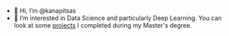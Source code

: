 - 👋 Hi, I’m @kanapitsas
- 👀 I’m interested in Data Science and particularly Deep Learning. You can look at some [projects](https://github.com/kanapitsas/projects) I completed during my Master's degree.

<!---
kanapitsas/kanapitsas is a ✨ special ✨ repository because its `README.md` (this file) appears on your GitHub profile.
You can click the Preview link to take a look at your changes.
--->
